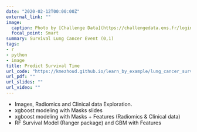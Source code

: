 ```yaml
---
date: "2020-02-12T00:00:00Z"
external_link: ""
image:
  caption: Photo by [Challenge Data](https://challengedata.ens.fr/login/?next=/participants/challenges/33/)
  focal_point: Smart
summary: Survival Lung Cancer Event (0,1)
tags:
- r
- python
- image
title: Predict Survival Time
url_code: "https://kmezhoud.github.io/learn_by_example/lung_cancer_survival_time/kmezhoud_LCST.html"
url_pdf: ""
url_slides: ""
url_video: ""
---
```


- Images, Radiomics and Clinical data Exploration.
- xgboost modeling with Masks slides
- xgboost modeling with Masks + Features (Radiomics & Clinical data)
- RF Survival Model (Ranger package) and GBM with Features
